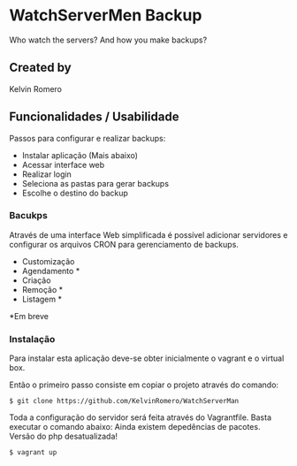 # WatchServerMen Backup

Who watch the servers? And how you make backups?

## Created by

Kelvin Romero

## Funcionalidades / Usabilidade

  Passos para configurar e realizar backups:
  - Instalar aplicação (Mais abaixo)
  - Acessar interface web
  - Realizar login
  - Seleciona as pastas para gerar backups
  - Escolhe o destino do backup

### Bacukps

Através de uma interface Web simplificada é possível adicionar servidores e configurar os arquivos CRON para gerenciamento de backups.

- Customização
- Agendamento *
- Criação
- Remoção *
- Listagem *

*Em breve

### Instalação

Para instalar esta aplicação deve-se obter inicialmente o vagrant e o virtual box.

Então o primeiro passo consiste em copiar o projeto através do comando:

```
$ git clone https://github.com/KelvinRomero/WatchServerMan
```

Toda a configuração do servidor será feita através do Vagrantfile. Basta executar o comando abaixo:
Ainda existem depedências de pacotes. Versão do php desatualizada!
```
$ vagrant up
```
